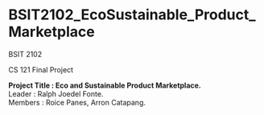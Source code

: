 ﻿# BSIT2102_EcoSustainable_Product_Marketplace

BSIT 2102<br>

CS 121 Final Project <br>

**Project Title : Eco and Sustainable Product Marketplace.**<br>
Leader : Ralph Joedel Fonte.<br>
Members :  Roice Panes, Arron Catapang.<br>
